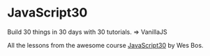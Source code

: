 # JavaScript30

Build 30 things in 30 days with 30 tutorials. => VanillaJS


All the lessons from the awesome course [JavaScript30](https://javascript30.com/) by Wes Bos.